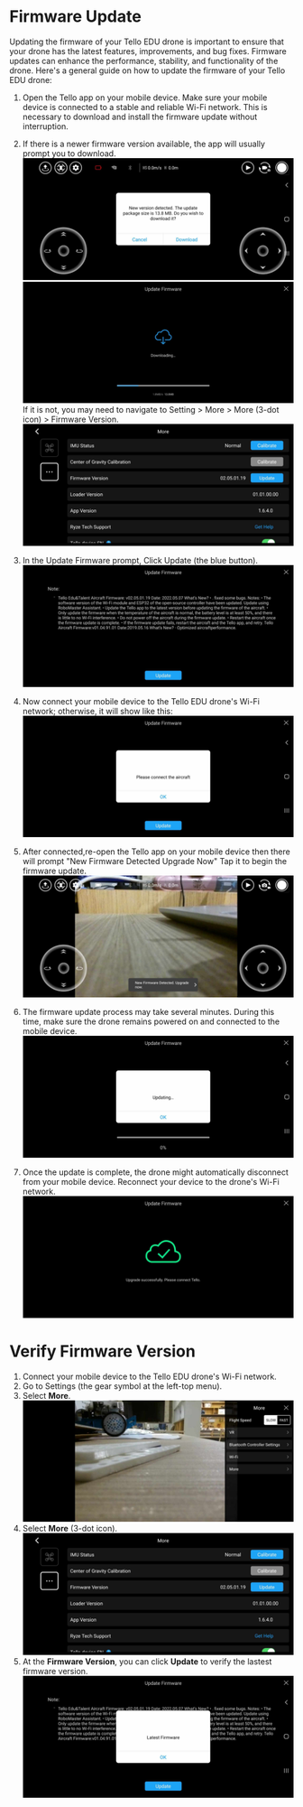 # Firmware Update 
Updating the firmware of your Tello EDU drone is important to ensure that your drone has the latest features, improvements, and bug fixes. Firmware updates can enhance the performance, stability, and functionality of the drone. Here's a general guide on how to update the firmware of your Tello EDU drone:

1. Open the Tello app on your mobile device.
Make sure your mobile device is connected to a stable and reliable Wi-Fi network.
This is necessary to download and install the firmware update without interruption.
2. If there is a newer firmware version available, the app will usually prompt you to download.
![](https://github.com/PerfecXX/DJITelloEDUPython/blob/main/doc/img/365328279_305220868701191_6083802714744704440_n.jpg)
![](https://github.com/PerfecXX/DJITelloEDUPython/blob/main/doc/img/365557515_849023529985656_2788736406556387615_n.jpg)
If it is not, you may need to navigate to Setting > More > More (3-dot icon) > Firmware Version.
![](https://github.com/PerfecXX/DJITelloEDUPython/blob/main/doc/img/366103621_776645234200584_8662131808004385960_n.jpg)
4. In the Update Firmware prompt, Click Update (the blue button).
![](https://github.com/PerfecXX/DJITelloEDUPython/blob/main/doc/img/365566341_774856471085561_1305200029033611451_n.jpg)

5. Now connect your mobile device to the Tello EDU drone's Wi-Fi network; otherwise, it will show like this:
![](https://github.com/PerfecXX/DJITelloEDUPython/blob/main/doc/img/365795627_684898552973200_2001806296623018772_n.jpg)

6. After connected,re-open the Tello app on your mobile device then there will prompt "New Firmware Detected Upgrade Now" Tap it to begin the firmware update.
![](https://github.com/PerfecXX/DJITelloEDUPython/blob/main/doc/img/366091440_818322353174753_8743747887731752333_n.jpg) 
7. The firmware update process may take several minutes. During this time, make sure the drone remains powered on and connected to the mobile device.
![](https://github.com/PerfecXX/DJITelloEDUPython/blob/main/doc/img/366093768_936298710795328_5201673585303798680_n.jpg)
8. Once the update is complete, the drone might automatically disconnect from your mobile device. Reconnect your device to the drone's Wi-Fi network.
![](https://github.com/PerfecXX/DJITelloEDUPython/blob/main/doc/img/365569372_289791833637887_377685914789461518_n.jpg)

# Verify Firmware Version
1. Connect your mobile device to the Tello EDU drone's Wi-Fi network.
2. Go to Settings (the gear symbol at the left-top menu).
3. Select **More**.
![](https://github.com/PerfecXX/DJITelloEDUPython/blob/main/doc/img/365647872_1698554323890790_5652016219273767219_n.jpg)
4. Select **More** (3-dot icon).
![](https://github.com/PerfecXX/DJITelloEDUPython/blob/main/doc/img/366103621_776645234200584_8662131808004385960_n.jpg)
5. At the **Firmware Version**, you can click **Update** to verify the lastest firmware version.
![](https://github.com/PerfecXX/DJITelloEDUPython/blob/main/doc/img/365612533_333879482315972_2420338676368547026_n.jpg)

